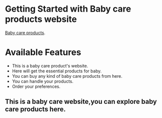 # Getting Started with Baby care products website

 [Baby care products](https://baby-care-products-50b0d.web.app/).

# Available Features

- This is a baby care product's website.
- Here will get the essential products for baby.
- You can buy any kind of baby care products from here.
- You can handle your products.
- Order your preferences.  

## This is a baby care website,you can explore baby care products here.  

